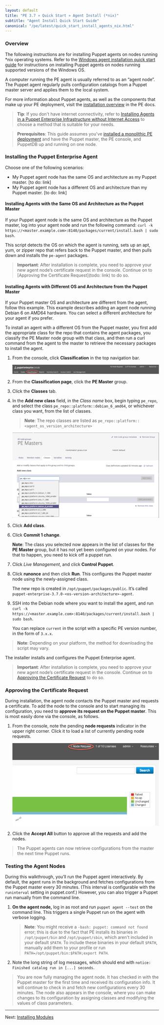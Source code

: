 ```yaml
---
layout: default
title: "PE 3.7 » Quick Start » Agent Install (*nix)"
subtitle: "Agent Install Quick Start Guide"
canonical: "/pe/latest/quick_start_install_agents_nix.html"
---
```



### Overview

The following instructions are for installing Puppet agents on nodes running *nix operating systems. Refer to the [Windows agent installation quick start guide](./quick_start_install_agents_windows.html) for instructions on installing Puppet agents on nodes running supported versions of the Windows OS.

A computer running the PE agent is usually referred to as an “agent node”. The Puppet agent regularly pulls configuration catalogs from a Puppet master server and applies them to the local system.

For more information about Puppet agents, as well as the components that make up your PE deployment, visit the [installation overview](./install_basic.html) in the PE docs.

>**Tip**: If you don't have internet connectivity, refer to [Installing Agents in a Puppet Enterprise Infrastructure without Internet Access](./install_agents.html#installing-agents-in-a-puppet-enterprise-infrastructure-without-internet-access) to choose a method that is suitable for your needs.

>**Prerequisites**: This guide assumes you've [installed a monolithic PE deployment](./quick_start_install_mono.html) and have the Puppet master, the PE console, and PuppetDB up and running on one node.

### Installing the Puppet Enterprise Agent

Choose one of the following scenarios:

- My Puppet agent node has the same OS and architecture as my Puppet master. [to do: link]
- My Puppet agent node has a different OS and architecture than my Puppet master. [to do: link]


#### Installing Agents with the Same OS and Architecture as the Puppet Master

If your Puppet agent node is the same OS and architecture as the Puppet master, log into your agent node and run the following command:
 `curl -k https://<master.example.com>:8140/packages/current/install.bash | sudo bash`.

This script detects the OS on which the agent is running, sets up an apt, yum, or zipper repo that refers back to the Puppet master, and then pulls down and installs the `pe-agent` packages.

> **Important**: After installation is complete, you need to approve your new agent node’s certificate request in the console. Continue on to [Approving the Certificate Request](todo: link) to do so.

#### Installing Agents with Different OS and Architecture from the Puppet Master

[classification_selector]: ./images/quick/classification_selector.png
[add_repo]: ./images/quick/add_repo.png
[node_request]: ./images/console/request_indicator.png

If your Puppet master OS and architecture are different from the agent, follow this example. This example describes adding an agent node running Debian 6 on AMD64 hardware. You can select a different architecture for your agent if you prefer.

To install an agent with a different OS from the Puppet master, you first add the appropriate class for the repo that contains the agent packages, you classify the PE Master node group with that class, and then run a curl command from the agent to the master to retrieve the necessary packages to install the agent.

1. From the console, click __Classification__ in the top navigation bar.

   ![classification selection][classification_selector]

2. From the __Classification page__, click the __PE Master__ group.

3. Click the __Classes__ tab.

4. In the __Add new class__ field, in the _Class name_ box, begin typing `pe_repo`, and select the class `pe_repo::platform::debian_6_amd64`, or whichever class you want, from the list of classes.

   > **Note**: The repo classes are listed as `pe_repo::platform::<agent_os_version_architecture>`

   ![adding the repo class][add_repo]

5. Click __Add class__.

6. Click __Commit 1 change__.

   **Note**: The class you selected now appears in the list of classes for the __PE Master__ group, but it has not yet been configured on your nodes. For that to happen, you need to kick off a puppet run.

7. Click _Live Management_, and click __Control Puppet__.

8. Click __runonce__  and then click __Run__. This configures the Puppet master node using the newly-assigned class.

   The new repo is created in `/opt/puppet/packages/public`. It’s called `puppet-enterprise-3.7.0-<os-version-architecture>-agent`.

9. SSH into the Debian node where you want to install the agent, and run `curl -k https://<master.example.com>:8140/packages/current/install.bash | sudo bash`.

   You can replace `current` in the script with a specific PE version number, in the form of `3.x.x`.

>**Note**: Depending on your platform, the method for downloading the script may vary.

The installer installs and configures the Puppet Enterprise agent.

> **Important**: After installation is complete, you need to approve your new agent node’s certificate request in the console. Continue on to [Approving the Certificate Request](#approving-the-certificate-request) to do so.

### Approving the Certificate Request

During installation, the agent node contacts the Puppet master and requests a certificate. To add the node to the console and to start managing its configuration, you need to **approve its request on the Puppet master**. This is most easily done via the console, as follows.

1. From the console, note the pending __node requests__ indicator in the upper right corner. Click it to load a list of currently pending node requests.

   ![Node Request Indicator][node_request]

2. Click the __Accept All__ button to approve all the requests and add the nodes.

> The Puppet agents can now retrieve configurations from the master the next time Puppet runs.

### Testing the Agent Nodes

During this walkthrough, you’ll run the Puppet agent interactively. By default, the agent runs in the background and fetches configurations from the Puppet master every 30 minutes. (This interval is configurable with the `runinterval` setting in puppet.conf.) However, you can also trigger a Puppet run manually from the command line.

1. **On the agent node,** log in as root and run `puppet agent --test` on the command line. This triggers a single Puppet run on the agent with verbose logging.

   > **Note**: You might receive a `-bash: puppet: command not found` error; this is due to the fact that PE installs its binaries in `/opt/puppet/bin` and `/opt/puppet/sbin`, which aren't included in your default `$PATH`. To include these binaries in your default `$PATH`, manually add them to your profile or run `PATH=/opt/puppet/bin:$PATH;export PATH`.

2. Note the long string of log messages, which should end with `notice: Finished catalog run in [...] seconds`.

> You are now fully managing the agent node. It has checked in with the Puppet master for the first time and received its configuration info. It will continue to check in and fetch new configurations every 30 minutes. The node also appears in the console, where you can make changes to its configuration by assigning classes and modifying the values of class parameters.


---------------
Next: [Installing Modules](./quick_start_module_install_nix.html)


